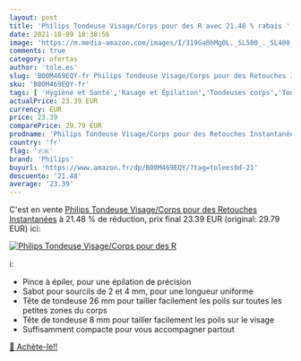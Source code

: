 ```yaml
---
layout: post
title: 'Philips Tondeuse Visage/Corps pour des R avec 21.48 % rabais '
date: 2021-10-09 18:38:56
image: 'https://m.media-amazon.com/images/I/319Ga0hMg0L._SL500_._SL400_.jpg'
comments: true
category: ofertas
author: 'tole.es'
slug: 'B00M469EQY-fr Philips Tondeuse Visage/Corps pour des Retouches Instantanées'
sku: 'B00M469EQY-fr'
tags: [ 'Hygiène et Santé','Rasage et Épilation','Tondeuses corps','Tondeuses et accessoires','Tondeuses femme','Tondeuses visage','philips', ]
actualPrice: 23.39 EUR
currency: EUR
price: 23.39
comparePrice: 29.79 EUR
prodname: 'Philips Tondeuse Visage/Corps pour des Retouches Instantanées'
country: 'fr'
flag: '🇫🇷'
brand: 'Philips'
buyurl: 'https://www.amazon.fr/dp/B00M469EQY/?tag=tolees0d-21'
descuento: '21.48'
average: '23.39'
---
```


C'est en vente [Philips Tondeuse Visage/Corps pour des Retouches Instantanées](https://www.amazon.fr/dp/B00M469EQY/?tag=tolees0d-21)  à  21.48 % de réduction, prix final  23.39 EUR (original: 29.79 EUR) ici:

[![Philips Tondeuse Visage/Corps pour des R](https://m.media-amazon.com/images/I/319Ga0hMg0L._SL500_._SL400_.jpg)](https://www.amazon.fr/dp/B00M469EQY/?tag=tolees0d-21)

ℹ️:

- Pince à épiler, pour une épilation de précision
- Sabot pour sourcils de 2 et 4 mm, pour une longueur uniforme
- Tête de tondeuse 26 mm pour tailler facilement les poils sur toutes les petites zones du corps
- Tête de tondeuse 8 mm pour tailler facilement les poils sur le visage
- Suffisamment compacte pour vous accompagner partout

[🛒 Achète-le!!](https://www.amazon.fr/dp/B00M469EQY/?tag=tolees0d-21)
